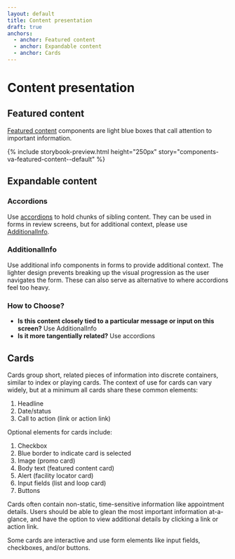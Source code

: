 ```yaml
---
layout: default
title: Content presentation
draft: true
anchors:
  - anchor: Featured content
  - anchor: Expandable content
  - anchor: Cards
---
```


# Content presentation

## Featured content

[Featured content](https://design.va.gov/components/featured-content) components are light blue boxes that call attention to important information.

{% include storybook-preview.html height="250px" story="components-va-featured-content--default" %}

## Expandable content

### Accordions

Use [accordions](../components/accordions.html) to hold chunks of sibling content. They can be used in forms in review screens, but for additional context, please use [AdditionalInfo](#additionalinfo).

### AdditionalInfo

Use additional info components in forms to provide additional context. The lighter design prevents breaking up the visual progression as the user navigates the form. These can also serve as alternative to where accordions feel too heavy.

### How to Choose?

- **Is this content closely tied to a particular message or input on this screen?** Use AdditionalInfo
- **Is it more tangentially related?** Use accordions

## Cards

Cards group short, related pieces of information into discrete containers, similar to index or playing cards. The context of use for cards can vary widely, but at a minimum all cards share these common elements:

1. Headline
2. Date/status
3. Call to action (link or action link)

Optional elements for cards include:

1. Checkbox
2. Blue border to indicate card is selected
3. Image (promo card)
4. Body text (featured content card)
5. Alert (facility locator card)
6. Input fields (list and loop card)
7. Buttons

Cards often contain non-static, time-sensitive information like appointment details. Users should be able to glean the most important information at-a-glance, and have the option to view additional details by clicking a link or action link. 

Some cards are interactive and use form elements like input fields, checkboxes, and/or buttons.
